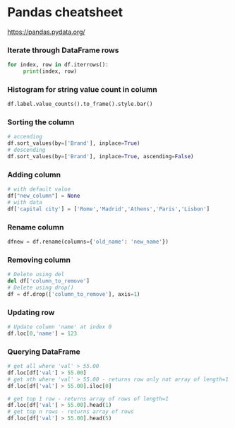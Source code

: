 # Pandas cheatsheet
https://pandas.pydata.org/


### Iterate through DataFrame rows
```py
for index, row in df.iterrows():
     print(index, row)
```

### Histogram for string value count in column
```py
df.label.value_counts().to_frame().style.bar()
```
### Sorting the column
```py
# accending
df.sort_values(by=['Brand'], inplace=True)
# descending 
df.sort_values(by=['Brand'], inplace=True, ascending=False)

```

### Adding column
```py
# with default value
df["new_column"] = None
# with data
df['capital city'] = ['Rome','Madrid','Athens','Paris','Lisbon']

```
### Rename column
```py
dfnew = df.rename(columns={'old_name': 'new_name'})
```
### Removing column
```py
# Delete using del 
del df['column_to_remove']
# Delete using drop() 
df = df.drop(['column_to_remove'], axis=1)
```

### Updating row
```py
# Update column 'name' at index 0
df.loc[0,'name'] = 123
```

### Querying DataFrame
```py
# get all where 'val' > 55.00
df.loc[df['val'] > 55.00]
# get nth where 'val' > 55.00 - returns row only not array of length=1
df.loc[df['val'] > 55.00].iloc[0]

# get top 1 row - returns array of rows of length=1
df.loc[df['val'] > 55.00].head(1)
# get top n rows - returns array of rows
df.loc[df['val'] > 55.00].head(5)
```
